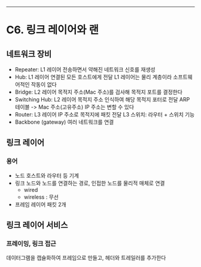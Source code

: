 

---
# C6. 링크 레이어와 랜

## 네트워크 장비
- Repeater: L1 레이어
	전송하면서 약해진 네트워크 신호를 재생성
- Hub: L1 레이어
	연결된 모든 호스트에게 전달
L1 레이어는 물리 계층이라 소프트웨어적인 작동이 없다
- Bridge: L2 레이어
	목적지 주소(Mac 주소)를 검사해 목적지 포트를 결정한다
- Switching Hub: L2 레이어
	목적지 주소 인식하여 해당 목적지 포터로 전달
	ARP 테이블 -> Mac 주소(고유주소)
		IP 주소는 변할 수 있다
- Router: L3 레이어
	IP 주소로 목적지에 패킷 전달
	L3 스위치: 라우터 + 스위치 기능
- Backbone (gateway)
	여러 네트워크를 연결
## 링크 레이어
### 용어
- 노드
호스트와 라우터 등 기계
- 링크
노드와 노드를 연결하는 경로, 인접한 노드를 물리적 매체로 연결
	- wired
	- wireless : 무선
- 프레임
레이어 패킷 2개

## 링크 레이어 서비스
### 프레이밍, 링크 접근
데이터그램을 캡슐화하여 프레임으로 만들고, 헤더와 트레일러를 추가한다
